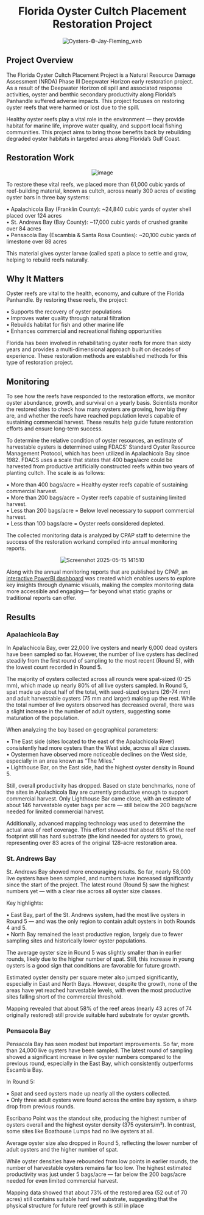 <div align="center">

# Florida Oyster Cultch Placement Restoration Project
![Oysters-©-Jay-Fleming_web](https://github.com/user-attachments/assets/d8bb8392-b24a-42d8-9778-8a1b2d21827b)

</div>

## Project Overview
The Florida Oyster Cultch Placement Project is a Natural Resource Damage Assessment (NRDA) Phase III Deepwater Horizon early restoration project. As a result of the Deepwater Horizon oil spill and associated response activities, oyster and benthic secondary productivity along Florida’s Panhandle suffered adverse impacts. This project focuses on restoring oyster reefs that were harmed or lost due to the spill.

Healthy oyster reefs play a vital role in the environment — they provide habitat for marine life, improve water quality, and support local fishing communities. This project aims to bring those benefits back by rebuilding degraded oyster habitats in targeted areas along Florida’s Gulf Coast.

## Restoration Work
<div align="center">
  
![image](https://github.com/user-attachments/assets/4e95b501-4d51-449a-87c7-91e0252e8183)

</div>

To restore these vital reefs, we placed more than 61,000 cubic yards of reef-building material, known as cultch, across nearly 300 acres of existing oyster bars in three bay systems:

•	Apalachicola Bay (Franklin County): ~24,840 cubic yards of oyster shell placed over 124 acres <br />
•	St. Andrews Bay (Bay County): ~17,000 cubic yards of crushed granite over 84 acres <br />
•	Pensacola Bay (Escambia & Santa Rosa Counties): ~20,100 cubic yards of limestone over 88 acres <br />

This material gives oyster larvae (called spat) a place to settle and grow, helping to rebuild reefs naturally.

## Why It Matters
Oyster reefs are vital to the health, economy, and culture of the Florida Panhandle. By restoring these reefs, the project:

• Supports the recovery of oyster populations <br />
• Improves water quality through natural filtration <br />
• Rebuilds habitat for fish and other marine life <br />
• Enhances commercial and recreational fishing opportunities <br />

Florida has been involved in rehabilitating oyster reefs for more than sixty years and provides a multi-dimensional approach built on decades of experience. These restoration methods are established methods for this type of restoration project.

## Monitoring
To see how the reefs have responded to the restoration efforts, we monitor oyster abundance, growth, and survival on a yearly basis. Scientists monitor the restored sites to check how many oysters are growing, how big they are, and whether the reefs have reached population levels capable of sustaining commercial harvest. These results help guide future restoration efforts and ensure long-term success.

To determine the relative condition of oyster resources, an estimate of harvestable oysters is determined using FDACS’ Standard Oyster Resource Management Protocol, which has been utilized in Apalachicola Bay since 1982. FDACS uses a scale that states that 400 bags/acre could be harvested from productive artificially constructed reefs within two years of planting cultch. The scale is as follows: 

•	More than 400 bags/acre = Healthy oyster reefs capable of sustaining commercial harvest. <br />
•	More than 200 bags/acre = Oyster reefs capable of sustaining limited harvest. <br />
•	Less than 200 bags/acre = Below level necessary to support commercial harvest. <br />
•	Less than 100 bags/acre = Oyster reefs considered depleted. <br />

The collected monitoring data is analyzed by CPAP staff to determine the success of the restoration workand compiled into annual monitoring reports.

<div align="center">
  
![Screenshot 2025-05-15 141510](https://github.com/user-attachments/assets/fc778dc5-0492-43ee-a7d9-2d50f60f37f8)

</div>

Along with the annual monitoring reports that are published by CPAP, an [interactive PowerBI dashboard](https://app.powerbi.com/view?r=eyJrIjoiODhhZGQxZmYtYjYzYy00MTQ0LWI3M2EtZmE3NzdlODdlOGE3IiwidCI6ImI2MjAxOTYwLTQ1YmEtNGI3OC1iMDgwLWYxYzQzM2ZmNmUzNiIsImMiOjZ9) was created which enables users to explore key insights through dynamic visuals, making the complex monitoring data more accessible and engaging— far beyond what static graphs or traditional reports can offer.

## Results

### Apalachicola Bay
In Apalachicola Bay, over 22,000 live oysters and nearly 6,000 dead oysters have been sampled so far. However, the number of live oysters has declined steadily from the first round of sampling to the most recent (Round 5), with the lowest count recorded in Round 5.

The majority of oysters collected across all rounds were spat-sized (0-25 mm), which made up nearly 80% of all live oysters sampled. In Round 5, spat made up about half of the total, with seed-sized oysters (26-74 mm) and adult harvestable oysters (75 mm and larger) making up the rest. While the total number of live oysters observed has decreased overall, there was a slight increase in the number of adult oysters, suggesting some maturation of the population.

When analyzing the bay based on geographical parameters:

• The East side (sites located to the east of the Apalachicola River) consistently had more oysters than the West side, across all size classes. <br />
• Oystermen have observed more noticeable declines on the West side, especially in an area known as “The Miles.” <br />
• Lighthouse Bar, on the East side, had the highest oyster density in Round 5. <br />

Still, overall productivity has dropped. Based on state benchmarks, none of the sites in Apalachicola Bay are currently productive enough to support commercial harvest. Only Lighthouse Bar came close, with an estimate of about 146 harvestable oyster bags per acre — still below the 200 bags/acre needed for limited commercial harvest.

Additionally, advanced mapping technology was used to determine the actual area of reef coverage. This effort showed that about 65% of the reef footprint still has hard substrate (the kind needed for oysters to grow), representing over 83 acres of the original 128-acre restoration area.

### St. Andrews Bay
St. Andrews Bay showed more encouraging results. So far, nearly 58,000 live oysters have been sampled, and numbers have increased significantly since the start of the project. The latest round (Round 5) saw the highest numbers yet — with a clear rise across all oyster size classes.

Key highlights:

• East Bay, part of the St. Andrews system, had the most live oysters in Round 5 — and was the only region to contain adult oysters in both Rounds 4 and 5. <br />
• North Bay remained the least productive region, largely due to fewer sampling sites and historically lower oyster populations. <br />

The average oyster size in Round 5 was slightly smaller than in earlier rounds, likely due to the higher number of spat. Still, this increase in young oysters is a good sign that conditions are favorable for future growth.

Estimated oyster density per square meter also jumped significantly, especially in East and North Bays. However, despite the growth, none of the areas have yet reached harvestable levels, with even the most productive sites falling short of the commercial threshold.

Mapping revealed that about 58% of the reef areas (nearly 43 acres of 74 originally restored) still provide suitable hard substrate for oyster growth.

### Pensacola Bay
Pensacola Bay has seen modest but important improvements. So far, more than 24,000 live oysters have been sampled. The latest round of sampling showed a significant increase in live oyster numbers compared to the previous round, especially in the East Bay, which consistently outperforms Escambia Bay.

In Round 5:

• Spat and seed oysters made up nearly all the oysters collected. <br />
• Only three adult oysters were found across the entire bay system, a sharp drop from previous rounds. <br />

Escribano Point was the standout site, producing the highest number of oysters overall and the highest oyster density (375 oysters/m²). In contrast, some sites like Boathouse Lumps had no live oysters at all.

Average oyster size also dropped in Round 5, reflecting the lower number of adult oysters and the higher number of spat.

While oyster densities have rebounded from low points in earlier rounds, the number of harvestable oysters remains far too low. The highest estimated productivity was just under 5 bags/acre — far below the 200 bags/acre needed for even limited commercial harvest.

Mapping data showed that about 73% of the restored area (52 out of 70 acres) still contains suitable hard reef substrate, suggesting that the physical structure for future reef growth is still in place
